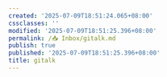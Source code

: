 ```yaml
---
created: '2025-07-09T18:51:24.065+08:00'
cssclasses: ''
modified: '2025-07-09T18:51:25.396+08:00'
permalink: /📥 Inbox/gitalk.md
publish: true
published: '2025-07-09T18:51:25.396+08:00'
title: gitalk
---
```

